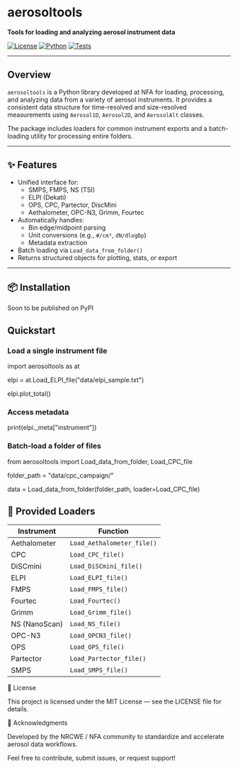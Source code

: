# aerosoltools

**Tools for loading and analyzing aerosol instrument data**

[![License](https://img.shields.io/badge/license-MIT-blue.svg)](LICENSE)
[![Python](https://img.shields.io/badge/python-3.8+-blue.svg)](https://www.python.org/)
[![Tests](https://img.shields.io/badge/tests-passing-brightgreen.svg)](./tests)

---

## Overview

`aerosoltools` is a Python library developed at NFA for loading, processing, and analyzing data from a variety of aerosol instruments. It provides a consistent data structure for time-resolved and size-resolved measurements using `Aerosol1D`, `Aerosol2D`, and `AerosolAlt` classes.

The package includes loaders for common instrument exports and a batch-loading utility for processing entire folders.

---

## ✨ Features

- Unified interface for:
  - SMPS, FMPS, NS (TSI)
  - ELPI (Dekati)
  - OPS, CPC, Partector, DiscMini
  - Aethalometer, OPC-N3, Grimm, Fourtec
- Automatically handles:
  - Bin edge/midpoint parsing
  - Unit conversions (e.g., `#/cm³`, `dN/dlogDp`)
  - Metadata extraction
- Batch loading via `Load_data_from_folder()`
- Returns structured objects for plotting, stats, or export

---

## 📦 Installation
Soon to be published on PyPI

## Quickstart
### Load a single instrument file

import aerosoltools as at

elpi = at.Load_ELPI_file("data/elpi_sample.txt")

elpi.plot_total()

### Access metadata

print(elpi._meta["instrument"])

### Batch-load a folder of files
 
from aerosoltools import Load_data_from_folder, Load_CPC_file

folder_path = "data/cpc_campaign/"

data = Load_data_from_folder(folder_path, loader=Load_CPC_file)

## 🧰 Provided Loaders

| Instrument      | Function                  |
|-----------------|---------------------------|
| Aethalometer    | `Load_Aethalometer_file()` |
| CPC             | `Load_CPC_file()`          |
| DiSCmini        | `Load_DiSCmini_file()`     |
| ELPI            | `Load_ELPI_file()`         |
| FMPS            | `Load_FMPS_file()`         |
| Fourtec         | `Load_Fourtec()`           |
| Grimm           | `Load_Grimm_file()`        |
| NS (NanoScan)   | `Load_NS_file()`           |
| OPC-N3          | `Load_OPCN3_file()`        |
| OPS             | `Load_OPS_file()`          |
| Partector       | `Load_Partector_file()`    |
| SMPS            | `Load_SMPS_file()`         |


📄 License

This project is licensed under the MIT License — see the LICENSE file for details.

🙌 Acknowledgments

Developed by the NRCWE / NFA community to standardize and accelerate aerosol data workflows.

Feel free to contribute, submit issues, or request support!
